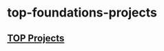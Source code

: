 # top-foundations-projects
## [TOP Projects](https://selfdivision.github.io/top-foundations-projects/)